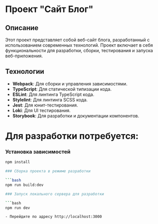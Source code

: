 # Проект "Сайт Блог"

## Описание

Этот проект представляет собой веб-сайт блога, разработанный с использованием современных технологий. Проект включает в себя функциональности для разработки, сборки, тестирования и запуска веб-приложения.

## Технологии

- **Webpack**: Для сборки и управления зависимостями.
- **TypeScript**: Для статической типизации кода.
- **ESLint**: Для линтинга TypeScript кода.
- **Stylelint**: Для линтинга SCSS кода.
- **Jest**: Для юнит-тестирования.
- **Loki**: Для UI тестирования.
- **Storybook**: Для разработки и документации компонентов.

# Для разработки потребуется: 

### Установка зависимостей

```bash
npm install

### Сборка проекта в режиме разработки

```bash
npm run build:dev

### Запуск локального сервера для разработки

```bash
npm run dev

- Перейдите по адресу http://localhost:3000
